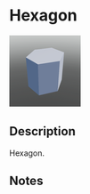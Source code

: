 # Hexagon

![Hexagon](../Cropped_Blocks/Building_Blocks/Hexagon.png)

## Description
<!-- Write a description for this block -->
Hexagon.

## Notes
<!-- Any extra notes -->
